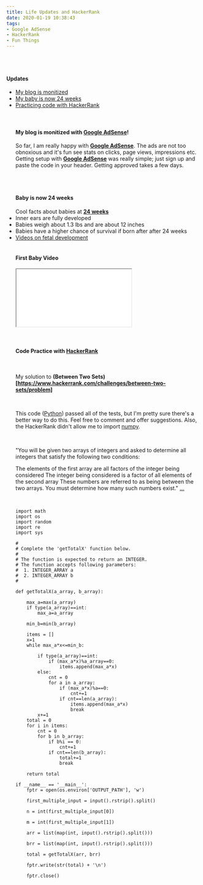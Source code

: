```yaml
---
title: Life Updates and HackerRank
date: 2020-01-19 10:38:43
tags: 
- Google AdSense
- HackerRank
- Fun Things
---
```


<br>
<br>

<h4>Updates</h4>
<ul>
<li> <a href = "#GoogleAdsense">My blog is monitized</a></li>
<li> <a href = "#BabyAt24Weeks">My baby is now 24 weeks</a></li>
<li> <a href = "#HackerRank">Practicing code with HackerRank</a></li>

<br>
<br>

<h4><a id="GoogleAdsense"> My blog is monitized with <a href="https://www.google.com/adsense">Google AdSense</a></a></strong>!</h4>

So far, I am really happy with <strong><a href="https://www.google.com/adsense">Google AdSense</a></strong>. The ads are not too obnoxious and it's fun see stats on clicks, page views, impressions etc. Getting setup with <strong><a href="https://www.google.com/adsense">Google AdSense</a></strong> was really simple; just sign up and paste the code in your header. Getting approved takes a few days. 

<br>
<br>
 
<h4><a id="BabyAt24Weeks">Baby is now 24 weeks</a></h4>
Cool facts about babies at <a href="https://www.babycentre.co.uk/24-weeks-pregnant"><strong>24 weeks</strong></a>
<li>Inner ears are fully developed</li>
<li>Babies weigh about 1.3 lbs and are about 12 inches</li>
<li>Babies have a higher chance of survival if born after after 24 weeks</li>
<li><a href="https://www.babycentre.co.uk/c25004461/inside-pregnancy-videos">Videos on fetal development</a></li>

<br>

<h4>First Baby Video</h4>
<div class="video-container"><iframe src="/videos/baby_video.mp4"></iframe></div>
 
<br>
<br>

<h4><a id="HackerRank">Code Practice with 
<a href="https://www.hackerrank.com/dashboard">HackerRank</a></h4>

<br>

My solution to <strong>(Between Two Sets)[https://www.hackerrank.com/challenges/between-two-sets/problem]</strong>

<br>

This code ([Python](https://www.python.org/)) passed all of the tests, but I'm pretty sure there's a better way to do this. Feel free to comment and offer suggestions. Also, the HackerRank didn't allow me to import [numpy](https://numpy.org/).

<br>

"You will be given two arrays of integers and asked to determine all integers that satisfy the following two conditions:

The elements of the first array are all factors of the integer being considered
The integer being considered is a factor of all elements of the second array
These numbers are referred to as being between the two arrays. You must determine how many such numbers exist."
[...](https://www.hackerrank.com/challenges/between-two-sets/problem)

<br>

```
import math
import os
import random
import re
import sys

#
# Complete the 'getTotalX' function below.
#
# The function is expected to return an INTEGER.
# The function accepts following parameters:
#  1. INTEGER_ARRAY a
#  2. INTEGER_ARRAY b
#

def getTotalX(a_array, b_array):

    max_a=max(a_array)
    if type(a_array)==int: 
        max_a=a_array
     
    min_b=min(b_array)
    
    items = [] 
    x=1
    while max_a*x<=min_b: 
        
        if type(a_array)==int:
            if (max_a*x)%a_array==0:
                items.append(max_a*x)
        else:
            cnt = 0
            for a in a_array: 
                if (max_a*x)%a==0:
                    cnt+=1
                if cnt==len(a_array):
                    items.append(max_a*x)
                    break
        x+=1
    total = 0 
    for i in items: 
        cnt = 0 
        for b in b_array: 
            if b%i == 0:
                cnt+=1
            if cnt==len(b_array):
                total+=1
                break

    return total

if __name__ == '__main__':
    fptr = open(os.environ['OUTPUT_PATH'], 'w')

    first_multiple_input = input().rstrip().split()

    n = int(first_multiple_input[0])

    m = int(first_multiple_input[1])

    arr = list(map(int, input().rstrip().split()))

    brr = list(map(int, input().rstrip().split()))

    total = getTotalX(arr, brr)

    fptr.write(str(total) + '\n')

    fptr.close()

```
<br>
<br>
